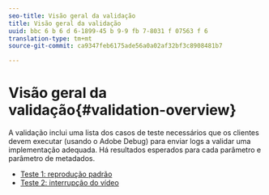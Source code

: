 ```yaml
---
seo-title: Visão geral da validação
title: Visão geral da validação
uuid: bbc 6 b 6 d 6-1899-45 b 9-9 fb 7-8031 f 07563 f 6
translation-type: tm+mt
source-git-commit: ca9347feb6175ade56a0a02af32bf3c8908481b7

---
```



# Visão geral da validação{#validation-overview}

A validação inclui uma lista dos casos de teste necessários que os clientes devem executar (usando o Adobe Debug) para enviar logs a validar uma implementação adequada.
Há resultados esperados para cada parâmetro e parâmetro de metadados.

* [Teste 1: reprodução padrão](test1-standard-playback.md)
* [Teste 2: interrupção do vídeo](test2-media-interrupt.md)
